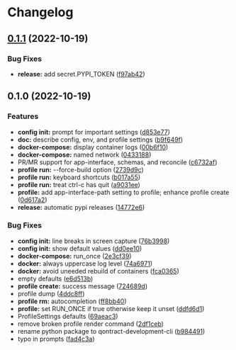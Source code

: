 # Changelog

## [0.1.1](https://github.com/chassing/qontract-development-cli/compare/v0.1.0...v0.1.1) (2022-10-19)


### Bug Fixes

* **release:** add secret.PYPI_TOKEN ([f97ab42](https://github.com/chassing/qontract-development-cli/commit/f97ab42d1d433e216fb17eb38d9b4f6c83cd7671))

## 0.1.0 (2022-10-19)


### Features

* **config init:** prompt for important settings ([d853e77](https://github.com/chassing/qontract-development-cli/commit/d853e77b2882c2ac6fece866d73ecf11108f44a8))
* **doc:** describe config, env, and profile settings ([b9f649f](https://github.com/chassing/qontract-development-cli/commit/b9f649f4566215668c18547e8c2d0a1895d33f65))
* **docker-compose:** display container logs ([00b6f10](https://github.com/chassing/qontract-development-cli/commit/00b6f10ddb80e567ec920cefb9d2a50b7391a421))
* **docker-compose:** named network ([0433188](https://github.com/chassing/qontract-development-cli/commit/043318867ce869a896124cb9d8001eb7faa3c494))
* PR/MR support for app-interface, schemas, and reconcile ([c6732af](https://github.com/chassing/qontract-development-cli/commit/c6732afda864b408a9552acf3e5d505371212b50))
* **profile run:** --force-build option ([2739d9c](https://github.com/chassing/qontract-development-cli/commit/2739d9c169c48e9af345cace51bd7f0329cd3cac))
* **profile run:** keyboard shortcuts ([b017a55](https://github.com/chassing/qontract-development-cli/commit/b017a552bd649eac6aa7170c7bdb1d920843400e))
* **profile run:** treat ctrl-c has quit ([a9031ee](https://github.com/chassing/qontract-development-cli/commit/a9031eec1d6af775b17af7f3e35ca738a4ddae71))
* **profile:** add app-interface-path setting to profile; enhance profile create ([0d617a2](https://github.com/chassing/qontract-development-cli/commit/0d617a2032ebe59fc067ef52bc42aa19b8e94e52))
* **release:** automatic pypi releases ([14772e6](https://github.com/chassing/qontract-development-cli/commit/14772e6f6d1b60841d52a125ab4f9f41ea5c707a))


### Bug Fixes

* **config init:** line breaks in screen capture ([76b3998](https://github.com/chassing/qontract-development-cli/commit/76b399839cde692d0703c03be16f0f69e695cbb6))
* **config init:** show default values ([dd0ee10](https://github.com/chassing/qontract-development-cli/commit/dd0ee1074a554cb7c82da49836a8010513abc5d4))
* **docker-compose:** run_once ([2e3cf39](https://github.com/chassing/qontract-development-cli/commit/2e3cf3983d51726eaa2b9e5d644b0cb4842df8c8))
* **docker:** always uppercase log level ([74a6971](https://github.com/chassing/qontract-development-cli/commit/74a6971a4567c4f613e9f70365d1abfab6dc5b34))
* **docker:** avoid uneeded rebuild of containers ([fca0365](https://github.com/chassing/qontract-development-cli/commit/fca036509b4b7b78d5b146448d8b372a102a17f5))
* empty defaults ([e6d513b](https://github.com/chassing/qontract-development-cli/commit/e6d513bad4587dda086346124c627aa54a94b6b5))
* **profile create:** success message ([724689d](https://github.com/chassing/qontract-development-cli/commit/724689d9431c4cdb5758d09475440024c55d3823))
* profile dump ([4ddc8ff](https://github.com/chassing/qontract-development-cli/commit/4ddc8ff8bcb74946c33d069952fe91ee858d2ae6))
* **profile rm:** autocompletion ([ff8bb40](https://github.com/chassing/qontract-development-cli/commit/ff8bb405d1a081cf98fcf58dc40535782d512a1f))
* **profile:** set RUN_ONCE if true otherwise keep it unset ([ddfd6d1](https://github.com/chassing/qontract-development-cli/commit/ddfd6d15a89e048ac3084ccfc71bdc19da6ce98a))
* ProfileSettings defaults ([69aeac3](https://github.com/chassing/qontract-development-cli/commit/69aeac3336ad2da74ebb5ade878d9bce41e5d05c))
* remove broken profile render command ([2df1ceb](https://github.com/chassing/qontract-development-cli/commit/2df1cebc3533b55c9f2e317e1bc39fb82fad9da5))
* rename python package to qontract-development-cli ([b984491](https://github.com/chassing/qontract-development-cli/commit/b9844916b20ed62f60527d04f007deb44c6c7e6d))
* typo in prompts ([fad4c3a](https://github.com/chassing/qontract-development-cli/commit/fad4c3a3a7e5bb66b30c92495753a8e5e938f359))
